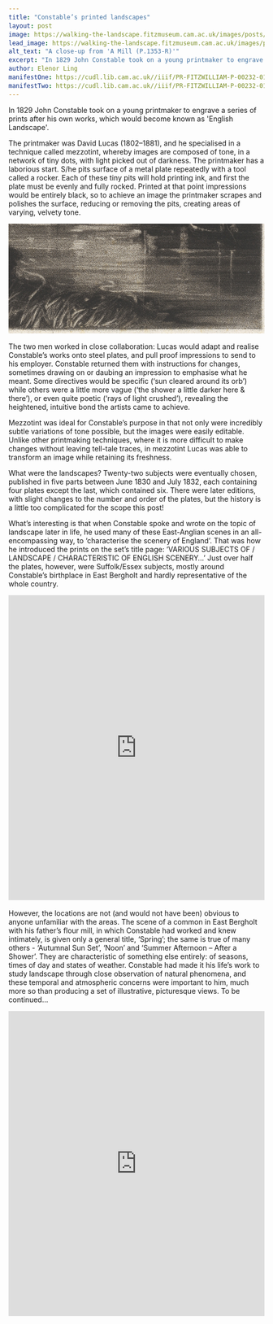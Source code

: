 ```yaml
---
title: "Constable’s printed landscapes"
layout: post
image: https://walking-the-landscape.fitzmuseum.cam.ac.uk/images/posts/PR-FITZWILLIAM-P-01353-R-000-00001_Blog-Crop-preview.jpg
lead_image: https://walking-the-landscape.fitzmuseum.cam.ac.uk/images/posts/PR-FITZWILLIAM-P-01353-R-000-00001_Blog-Crop1.jpg
alt_text: "A close-up from 'A Mill (P.1353-R)'"
excerpt: "In 1829 John Constable took on a young printmaker to engrave a series of prints after his own works, which would become known as English Landscape."
author: Elenor Ling
manifestOne: https://cudl.lib.cam.ac.uk//iiif/PR-FITZWILLIAM-P-00232-01954-00001-B
manifestTwo: https://cudl.lib.cam.ac.uk//iiif/PR-FITZWILLIAM-P-00232-01954-00002-B
---
```


In 1829 John Constable took on a young printmaker to engrave a series of prints after his own works, which would become known as 'English Landscape'.

The printmaker was David Lucas (1802–1881), and he specialised in a technique called mezzotint, whereby images are composed of tone, in a network of tiny dots, with light picked out of darkness. The printmaker has a laborious start. S/he pits surface of a metal plate repeatedly with a tool called a rocker. Each of these tiny pits will hold printing ink, and first the plate must be evenly and fully rocked. Printed at that point impressions would be entirely black, so to achieve an image the printmaker scrapes and polishes the surface, reducing or removing the pits, creating areas of varying, velvety tone.

![A close-up from 'A Mill (P.1353-R)'](https://raw.githubusercontent.com/FitzwilliamMuseum/walking-the-landscape-fitz-cdh/main/images/posts/PR-FITZWILLIAM-P-01353-R-000-00001_Blog-Crop.jpg)

The two men worked in close collaboration: Lucas would adapt and realise Constable’s works onto steel plates, and pull proof impressions to send to his employer. Constable returned them with instructions for changes, sometimes drawing on or daubing an impression to emphasise what he meant. Some directives would be specific (‘sun cleared around its orb’) while others were a little more vague (‘the shower a little darker here & there’), or even quite poetic (‘rays of light crushed’), revealing the heightened, intuitive bond the artists came to achieve.

Mezzotint was ideal for Constable’s purpose in that not only were incredibly subtle variations of tone possible, but the images were easily editable. Unlike other printmaking techniques, where it is more difficult to make changes without leaving tell-tale traces, in mezzotint Lucas was able to transform an image while retaining its freshness.

What were the landscapes? Twenty-two subjects were eventually chosen, published in five parts between June 1830 and July 1832, each containing four plates except the last, which contained six. There were later editions, with slight changes to the number and order of the plates, but the history is a little too complicated for the scope this post! 

What’s interesting is that when Constable spoke and wrote on the topic of landscape later in life, he used many of these East-Anglian scenes in an all-encompassing way, to ‘characterise the scenery of England’. That was how he introduced the prints on the set’s title page: ‘VARIOUS SUBJECTS OF / LANDSCAPE / CHARACTERISTIC OF ENGLISH SCENERY…’ Just over half the plates, however, were Suffolk/Essex subjects, mostly around Constable’s birthplace in East Bergholt and hardly representative of the whole country.

<iframe src="https://fitzmuseum.cam.ac.uk/uv.html#?manifest={{ page.manifestOne }}&c=0&m=0&cv=0&config=&locales=en-GB:English (GB),cy-GB:Cymraeg,fr-FR:Français (FR),pl-PL:Polski,sv-SE:Svenska&r=0" width="100%" height="600" allowfullscreen frameborder="0"></iframe>

However, the locations are not (and would not have been) obvious to anyone unfamiliar with the areas. The scene of a common in East Bergholt with his father’s flour mill, in which Constable had worked and knew intimately, is given only a general title, ‘Spring’; the same is true of many others - ‘Autumnal Sun Set’, ‘Noon’ and ‘Summer Afternoon – After a Shower’. They are characteristic of something else entirely: of seasons, times of day and states of weather. Constable had made it his life’s work to study landscape through close observation of natural phenomena, and these temporal and atmospheric concerns were important to him, much more so than producing a set of illustrative, picturesque views. To be continued…

<iframe src="https://fitzmuseum.cam.ac.uk/uv.html#?manifest={{ page.manifestTwo }}&c=0&m=0&cv=0&config=&locales=en-GB:English (GB),cy-GB:Cymraeg,fr-FR:Français (FR),pl-PL:Polski,sv-SE:Svenska&r=0" width="100%" height="600" allowfullscreen frameborder="0"></iframe>
